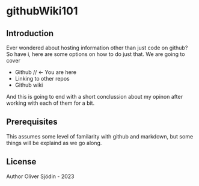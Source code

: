 # githubWiki101

## Introduction

Ever wondered about hosting information other than just code on github? So have i, here are some options on how to do just that. We are going to cover 
- Github // <- You are here  
- Linking to other repos
- Github wiki

And this is going to end with a short conclussion about my opinon after working with each of them for a bit. 

## Prerequisites

This assumes some level of familarity with github and markdown, but some things will be explaind as we go along. 

## License

Author Oliver Sjödin - 2023
